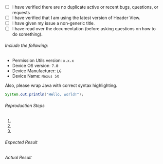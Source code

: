 - [ ] I have verified there are no duplicate active or recent bugs, questions, or requests
- [ ] I have verified that I am using the latest version of Header View.
- [ ] I have given my issue a non-generic title.
- [ ] I have read over the documentation (before asking questions on how to do something).

###### Include the following:
 - Permission Utils version: `x.x.x`
 - Device OS version: `7.0`
 - Device Manufacturer: `LG`
 - Device Name: `Nexus 5X`

Also, please wrap Java with correct syntax highlighting.

```java
System.out.println("Hello, world!");
```

###### Reproduction Steps

1.
2.
3.

###### Expected Result



###### Actual Result
